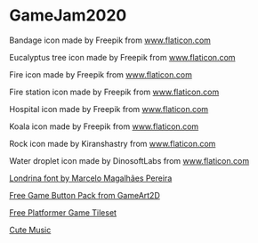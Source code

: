 # GameJam2020
Bandage icon made by Freepik from www.flaticon.com

Eucalyptus tree icon made by Freepik from www.flaticon.com

Fire icon made by Freepik from www.flaticon.com

Fire station icon made by Freepik from www.flaticon.com

Hospital icon made by Freepik from www.flaticon.com

Koala icon made by Freepik from www.flaticon.com

Rock icon made by Kiranshastry from www.flaticon.com

Water droplet icon made by DinosoftLabs from www.flaticon.com 

[Londrina font by Marcelo Magalhães Pereira](https://www.dafont.com/londrina.font?fpp=100&l[]=10&l[]=1)

[Free Game Button Pack from GameArt2D](https://www.gameart2d.com/free-medieval-game-button-pack.html)

[Free Platformer Game Tileset](https://www.gameart2d.com/free-platformer-game-tileset.html)

[Cute Music](https://www.bensound.com/royalty-free-music/track/cute)